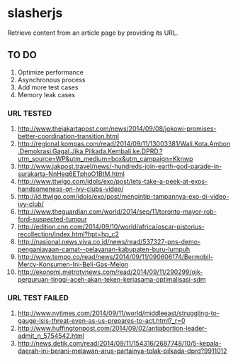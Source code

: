 slasherjs
=========

Retrieve content from an article page by providing its URL.

## TO DO ##
1. Optimize performance
2. Asynchronous process
3. Add more test cases
4. Memory leak cases


### URL TESTED ###
1. http://www.thejakartapost.com/news/2014/09/08/jokowi-promises-better-coordination-transition.html
2. http://regional.kompas.com/read/2014/09/11/13003381/Wali.Kota.Ambon.Demokrasi.Gagal.Jika.Pilkada.Kembali.ke.DPRD.?utm_source=WP&utm_medium=box&utm_campaign=Kknwp
3. http://www.jakpost.travel/news/-hundreds-join-earth-god-parade-in-surakarta-NnHeq6ETphoO1BtM.html
4. http://www.ttwigo.com/idols/exo/post/lets-take-a-peek-at-exos-handsomeness-on-ivy-clubs-video/
5. http://id.ttwigo.com/idols/exo/post/mengintip-tampannya-exo-di-video-ivy-club/
6. http://www.theguardian.com/world/2014/sep/11/toronto-mayor-rob-ford-suspected-tumour
7. http://edition.cnn.com/2014/09/10/world/africa/oscar-pistorius-recollection/index.html?hpt=hp_c2
8. http://nasional.news.viva.co.id/news/read/537327-pns-demo-penganiayaan-camat--pelayanan-kabupaten-buru-lumpuh
9. http://www.tempo.co/read/news/2014/09/11/090606174/Bermobil-Mercy-Konsumen-Ini-Beli-Gas-Melon
10. http://ekonomi.metrotvnews.com/read/2014/09/11/290299/ojk-perguruan-tinggi-aceh-akan-teken-kerjasama-optimalisasi-sdm

### URL TEST FAILED ###
1. http://www.nytimes.com/2014/09/11/world/middleeast/struggling-to-gauge-isis-threat-even-as-us-prepares-to-act.html?_r=0
2. http://www.huffingtonpost.com/2014/09/02/antiabortion-leader-admit_n_5754542.html
3. http://news.detik.com/read/2014/09/11/154316/2687748/10/5-kepala-daerah-ini-berani-melawan-arus-partainya-tolak-pilkada-dprd?9911012